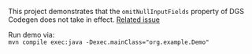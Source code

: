 This project demonstrates that the `omitNullInputFields` property of DGS Codegen does not take in effect.
[Related issue](https://github.com/Netflix/dgs-codegen/issues/404)

Run demo via:  
`mvn compile exec:java -Dexec.mainClass="org.example.Demo"`